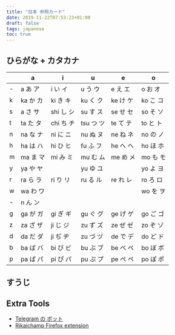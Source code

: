```yaml
---
title: "日本 参照カード"
date: 2019-11-22T07:53:23+01:00
draft: false
tags: japanese
toc: true
---
```


## ひらがな + カタカナ

|   | a         | i         | u         | e        | o        |
|---|-----------|-----------|-----------|----------|----------|
| - | a あ ア   | i い イ   | u う ウ   | e え エ  | o お オ  |
| k | ka か カ  | ki き キ  | ku く ク  | ke け ケ | ko こ コ |
| s | a さ サ   | shi し シ | su す ス  | se せ セ | so そ ソ |
| t | ta た タ  | chi ち チ | tsu つ ツ | te て テ | to と ト |
| n | na な ナ  | ni に ニ  | nu ぬ ヌ  | ne ね ネ | no の ノ |
| h | ha は ハ  | hi ひ ヒ  | fu ふ フ  | he へ ヘ | ho ほ ホ |
| m | ma ま マ  | mi み ミ  | mu む ム  | me め メ | mo も モ |
| y | ya や ヤ  |          | yu ゆ ユ  |          | yo よ ヨ |
| r | ra ら ラ  | ri り リ  | ru る ル  | re れ レ | ro ろ ロ |
| w | wa わ ワ  |           |           |          | wo を ヲ |
| - | n ん ン |           |           |          |          |
| g | ga が ガ  | gi ぎ ギ  | gu ぐ グ  | ge げ ゲ | go ご ゴ |
| z | za ざ ザ  | ji じ ジ  | zu ず ズ  | ze ぜ ゼ | zo ぞ ゾ |
| d | da だ ダ  | ji ぢ ヂ  | zu づ ヅ  | de で デ | do ど ド |
| b | ba ば バ  | bi び ビ  | bu ぶ ブ  | be べ ベ | bo ぼ ボ |
| p | pa ぱ パ  | pi ぴ パ  | pu ぷ プ  | pe ぺ ペ | po ぽ ポ |

## すうじ

## Extra Tools

* [Telegram の ボット]("")
* [Rikaichamp Firefox extension](https://addons.mozilla.org/en-US/firefox/addon/rikaichamp/)
